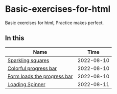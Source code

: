 # Basic-exercises-for-html
Basic exercises for html, Practice makes perfect.

## In this
| Name                                                                                                                  | Time       |
| --------------------------------------------------------------------------------------------------------------------- | ---------- |
| [Sparkling squares](https://inokoe.github.io/Basic-exercises-for-html/Sparkling%20squares/)                           | 2022-08-10 |
| [Colorful progress bar](https://inokoe.github.io/Basic-exercises-for-html/Colorful%20progress%20bar/)                 | 2022-08-10 |
| [Form loads the progress bar](https://inokoe.github.io/Basic-exercises-for-html/Form%20loads%20the%20progress%20bar/) | 2022-08-10 |
| [Loading Spinner](https://inokoe.github.io/Basic-exercises-for-html/Loading%20Spinner)                                | 2022-08-11 |
